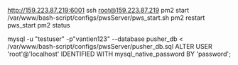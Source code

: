 http://159.223.87.219:6001
ssh root@159.223.87.219
pm2 start /var/www/bash-script/configs/pwsServer/pws_start.sh
pm2 restart pws_start
pm2 status


mysql -u "testuser" -p"vantien123" --database pusher_db < /var/www/bash-script/configs/pwsServer/pusher_db.sql
ALTER USER 'root'@'localhost' IDENTIFIED WITH mysql_native_password BY 'password';


